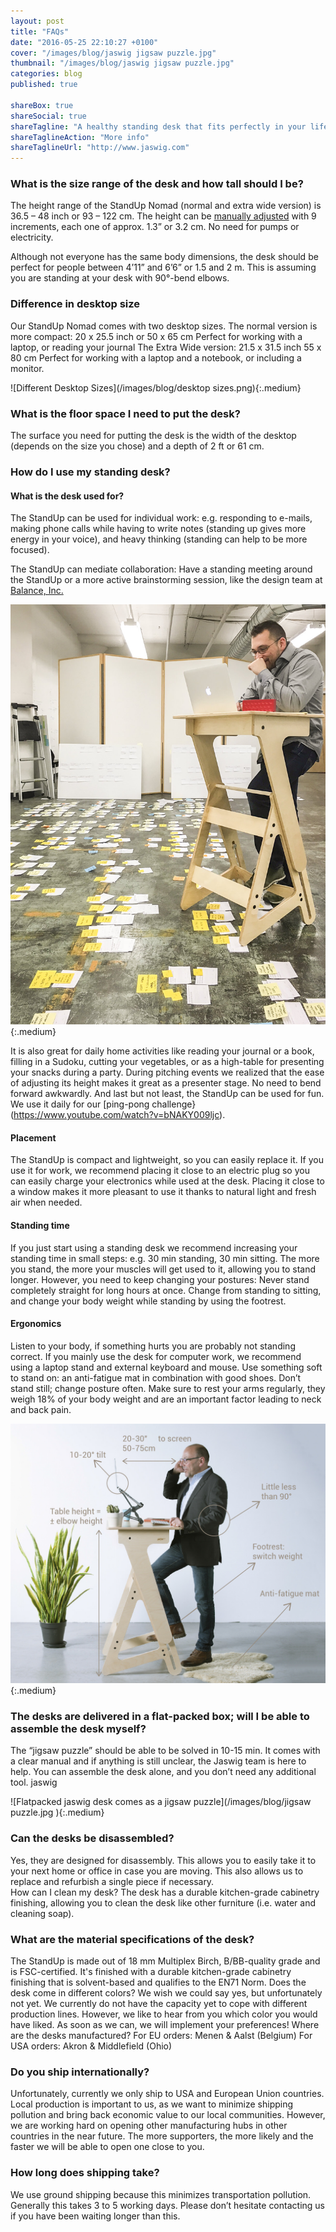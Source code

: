 ```yaml
---
layout: post
title: "FAQs"
date: "2016-05-25 22:10:27 +0100"
cover: "/images/blog/jaswig jigsaw puzzle.jpg"
thumbnail: "/images/blog/jaswig jigsaw puzzle.jpg"
categories: blog
published: true

shareBox: true
shareSocial: true
shareTagline: "A healthy standing desk that fits perfectly in your life"
shareTaglineAction: "More info"
shareTaglineUrl: "http://www.jaswig.com"
---
```


### What is the size range of the desk and how tall should I be?

The height range of the StandUp Nomad (normal and extra wide version) is 36.5 – 48 inch or 93 – 122 cm. The height can be [manually adjusted](https://www.youtube.com/watch?v=ey0lu2gvmB4) with 9 increments, each one of approx. 1.3” or 3.2 cm. No need for pumps or electricity. 
<!--more-->
Although not everyone has the same body dimensions, the desk should be perfect for people between 4’11” and 6’6” or 1.5 and 2 m. This is assuming you are standing at your desk with 90°-bend elbows. 

### Difference in desktop size
Our StandUp Nomad comes with two desktop sizes. 
The normal version is more compact: 20 x 25.5 inch or 50 x 65 cm
Perfect for working with a laptop, or reading your journal 
The Extra Wide version: 21.5 x 31.5 inch 55 x 80 cm
Perfect for working with a laptop and a notebook, or including a monitor.

![Different Desktop Sizes](/images/blog/desktop sizes.png){:.medium}

### What is the floor space I need to put the desk?
The surface you need for putting the desk is the width of the desktop (depends on the size you chose) and a depth of 2 ft or 61 cm. 

### How do I use my standing desk?
#### What is the desk used for? 
The StandUp can be used for individual work: e.g. responding to e-mails, making phone calls while having to write notes (standing up gives more energy in your voice), and heavy thinking (standing can help to be more focused). 

The StandUp can mediate collaboration: Have a standing meeting around the StandUp or a more active brainstorming session, like the design team at [Balance, Inc.](http://www.balanceinc.com)

![Active brainstorming at Balance](/images/blog/balance.jpg){:.medium}

It is also great for daily home activities like reading your journal or a book, filling in a Sudoku, cutting your vegetables, or as a high-table for presenting your snacks during a party. 
During pitching events we realized that the ease of adjusting its height makes it great as a presenter stage. No need to bend forward awkwardly. 
And last but not least, the StandUp can be used for fun. We use it daily for our [ping-pong challenge}(https://www.youtube.com/watch?v=bNAKY009ljc).

#### Placement
The StandUp is compact and lightweight, so you can easily replace it.
If you use it for work, we recommend placing it close to an electric plug so you can easily charge your electronics while used at the desk.
Placing it close to a window makes it more pleasant to use it thanks to natural light and fresh air when needed.

#### Standing time 
If you just start using a standing desk we recommend increasing your standing time in small steps: e.g. 30 min standing, 30 min sitting. The more you stand, the more your muscles will get used to it, allowing you to stand longer. However, you need to keep changing your postures: Never stand completely straight for long hours at once. Change from standing to sitting, and change your body weight while standing by using the footrest. 

#### Ergonomics 
Listen to your body, if something hurts you are probably not standing correct. If you mainly use the desk for computer work, we recommend using a laptop stand and external keyboard and mouse. Use something soft to stand on: an anti-fatigue mat in combination with good shoes. Don’t stand still; change posture often. Make sure to rest your arms regularly, they weigh 18% of your body weight and are an important factor leading to neck and back pain.

![How to use a jaswig standing desk correctly](/images/blog/ergonomics.jpg){:.medium}

### The desks are delivered in a flat-packed box; will I be able to assemble the desk myself?
The “jigsaw puzzle” should be able to be solved in 10-15 min. It comes with a clear manual and if anything is still unclear, the Jaswig team is here to help. You can assemble the desk alone, and you don’t need any additional tool. 
jaswig 

![Flatpacked jaswig desk comes as a jigsaw puzzle](/images/blog/jigsaw puzzle.jpg ){:.medium}

### Can the desks be disassembled?
Yes, they are designed for disassembly. This allows you to easily take it to your next home or office in case you are moving. This also allows us to replace and refurbish a single piece if necessary.  
How can I clean my desk?
The desk has a durable kitchen-grade cabinetry finishing, allowing you to clean the desk like other furniture (i.e. water and cleaning soap). 

### What are the material specifications of the desk?
The StandUp is made out of 18 mm Multiplex Birch, B/BB-quality grade and is FSC-certified. It's finished with a durable kitchen-grade cabinetry finishing that is solvent-based and qualifies to the EN71 Norm.
Does the desk come in different colors?
We wish we could say yes, but unfortunately not yet. We currently do not have the capacity yet to cope with different production lines. However, we like to hear from you which color you would have liked. As soon as we can, we will implement your preferences!
Where are the desks manufactured? 
For EU orders: Menen & Aalst (Belgium)
For USA orders: Akron & Middlefield (Ohio)

### Do you ship internationally?
Unfortunately, currently we only ship to USA and European Union countries. Local production is important to us, as we want to minimize shipping pollution and bring back economic value to our local communities. However, we are working hard on opening other manufacturing hubs in other countries in the near future. The more supporters, the more likely and the faster we will be able to open one close to you.  
### How long does shipping take?
We use ground shipping because this minimizes transportation pollution. Generally this takes 3 to 5 working days. Please don’t hesitate contacting us if you have been waiting longer than this. 
